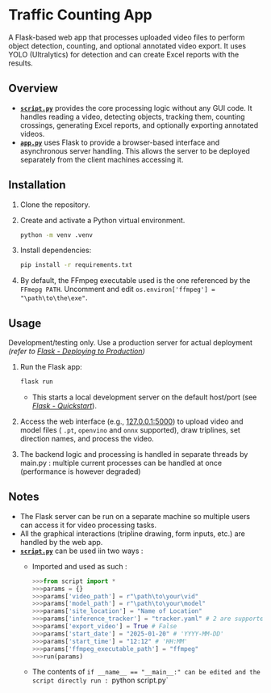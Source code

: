 # Traffic Counting App

A Flask-based web app that processes uploaded video files to perform object detection, counting, and optional annotated video export. It uses YOLO (Ultralytics) for detection and can create Excel reports with the results.

## Overview

- **[`script.py`](script.py)** provides the core processing logic without any GUI code. It handles reading a video, detecting objects, tracking them, counting crossings, generating Excel reports, and optionally exporting annotated videos.  
- **[`app.py`](app.py)** uses Flask to provide a browser-based interface and asynchronous server handling. This allows the server to be deployed separately from the client machines accessing it.

## Installation

1. Clone the repository.  
2. Create and activate a Python virtual environment.

    ```bash
    python -m venv .venv
    ```

3. Install dependencies:  

    ```bash
    pip install -r requirements.txt
    ```

4. By default, the FFmpeg executable used is the one referenced by the `FFmepg PATH`. Uncomment and edit `os.environ['ffmpeg'] = "\path\to\the\exe"`.

## Usage

Development/testing only. Use a production server for actual deployment *(refer to [Flask - Deploying to Production](https://flask.palletsprojects.com/en/stable/deploying/))*

1. Run the Flask app:

    ```bash
    flask run
    ```

    - This starts a local development server on the default host/port (see *[Flask - Quickstart](https://flask.palletsprojects.com/en/stable/quickstart/#debug-mode)*).
2. Access the web interface (e.g., [127.0.0.1:5000](http://127.0.0.1:5000)) to upload video and model files ( `.pt`, `openvino` and `onnx` supported), draw triplines, set direction names, and process the video.

3. The backend logic and processing is handled in separate threads by main.py : multiple current processes can be handled at once (performance is however degraded)

## Notes

- The Flask server can be run on a separate machine so multiple users can access it for video processing tasks.
- All the graphical interactions (tripline drawing, form inputs, etc.) are handled by the web app.
- **[`script.py`](script.py)** can be used iin two ways :
    - Imported and used as such :

        ```python
        >>>from script import *
        >>>params = {}
        >>>params['video_path'] = r"\path\to\your\vid"
        >>>params['model_path'] = r"\path\to\your\model"
        >>>params['site_location'] = "Name of Location"
        >>>params['inference_tracker'] = "tracker.yaml" # 2 are supported : `bytetrack.yaml` & `botsort.yaml` (BoT-SORT is slower)
        >>>params['export_video'] = True # False 
        >>>params['start_date'] = "2025-01-20" # 'YYYY-MM-DD'
        >>>params['start_time'] = "12:12" # 'HH:MM'
        >>>params['ffmpeg_executable_path'] = "ffmpeg"
        >>>run(params)
        ```

    - The contents of `if __name__ == "__main__:" can be edited and the script directly run : `python script.py`
